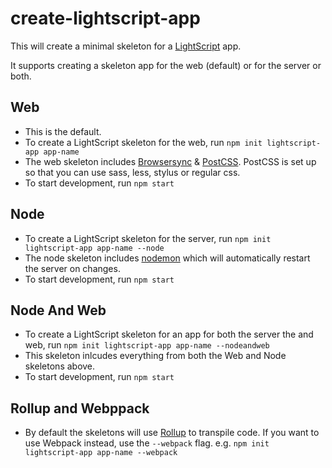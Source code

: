 # create-lightscript-app

This will create a minimal skeleton for a [LightScript](https://wcjohnson.github.io/lightscript/docs/) app.

It supports creating a skeleton app for the web (default) or for the server or both.

## Web
* This is the default.
* To create a LightScript skeleton for the web, run `npm init lightscript-app app-name`
* The web skeleton includes [Browsersync](https://www.browsersync.io/) & [PostCSS](https://postcss.org/). PostCSS is set up so that you can use sass, less, stylus or regular css.
* To start development, run `npm start`

## Node
* To create a LightScript skeleton for the server, run `npm init lightscript-app app-name --node`
* The node skeleton includes [nodemon](https://github.com/remy/nodemon#nodemon) which will automatically restart the server on changes.
* To start development, run `npm start`

## Node And Web
* To create a LightScript skeleton for an app for both the server the and web, run `npm init lightscript-app app-name --nodeandweb`
* This skeleton inlcudes everything from both the Web and Node skeletons above.
* To start development, run `npm start`

## Rollup and Webppack
* By default the skeletons will use [Rollup](https://rollupjs.org) to transpile code. If you want to use Webpack instead, use the `--webpack` flag. e.g. `npm init lightscript-app app-name --webpack`
